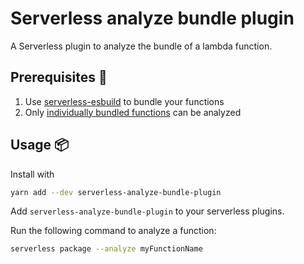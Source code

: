 # Serverless analyze bundle plugin

A Serverless plugin to analyze the bundle of a lambda function.

## Prerequisites 📓

1. Use [serverless-esbuild](https://github.com/floydspace/serverless-esbuild) to bundle your functions
2. Only [individually bundled functions](https://www.serverless.com/framework/docs/providers/aws/guide/packaging#packaging-functions-separately) can be analyzed

## Usage 📦

Install with

```bash
yarn add --dev serverless-analyze-bundle-plugin
```

Add `serverless-analyze-bundle-plugin` to your serverless plugins.

Run the following command to analyze a function:

```bash
serverless package --analyze myFunctionName
```
